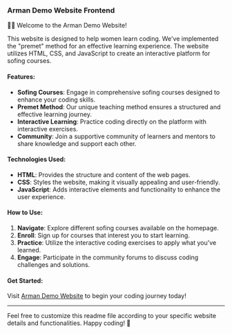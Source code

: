 ### Arman Demo Website Frontend

👩‍💻 Welcome to the Arman Demo Website!

This website is designed to help women learn coding. We've implemented the "premet" method for an effective learning experience. The website utilizes HTML, CSS, and JavaScript to create an interactive platform for sofing courses.

#### Features:
- **Sofing Courses**: Engage in comprehensive sofing courses designed to enhance your coding skills.
- **Premet Method**: Our unique teaching method ensures a structured and effective learning journey.
- **Interactive Learning**: Practice coding directly on the platform with interactive exercises.
- **Community**: Join a supportive community of learners and mentors to share knowledge and support each other.

#### Technologies Used:
- **HTML**: Provides the structure and content of the web pages.
- **CSS**: Styles the website, making it visually appealing and user-friendly.
- **JavaScript**: Adds interactive elements and functionality to enhance the user experience.

#### How to Use:
1. **Navigate**: Explore different sofing courses available on the homepage.
2. **Enroll**: Sign up for courses that interest you to start learning.
3. **Practice**: Utilize the interactive coding exercises to apply what you've learned.
4. **Engage**: Participate in the community forums to discuss coding challenges and solutions.

#### Get Started:
Visit [Arman Demo Website](https://www.armandemo.com) to begin your coding journey today!

---

Feel free to customize this readme file according to your specific website details and functionalities. Happy coding! 🚀
